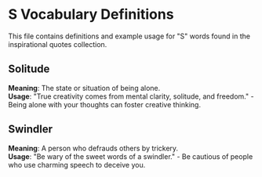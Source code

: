 # S Vocabulary Definitions

This file contains definitions and example usage for "S" words found in the inspirational quotes collection.

## Solitude

**Meaning**: The state or situation of being alone.  
**Usage**: "True creativity comes from mental clarity, solitude, and freedom." - Being alone with your thoughts can foster creative thinking.

## Swindler

**Meaning**: A person who defrauds others by trickery.  
**Usage**: "Be wary of the sweet words of a swindler." - Be cautious of people who use charming speech to deceive you.
